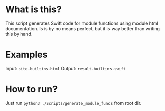 # What is this?
This script generates Swift code for module functions using module html documentation.
Is is by no means perfect, but it is way better than writing this by hand.

# Examples
Input: `site-builtins.html`
Output: `result-builtins.swift`

# How to run?
Just run `python3 ./Scripts/generate_module_funcs` from root dir.

